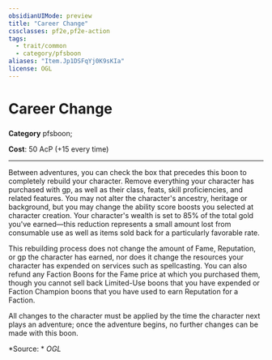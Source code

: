 ```yaml
---
obsidianUIMode: preview
title: "Career Change"
cssclasses: pf2e,pf2e-action
tags:
  - trait/common
  - category/pfsboon
aliases: "Item.Jp1DSFqYj0K9sKIa"
license: OGL
---
```

# Career Change

### 

**Category** pfsboon; 




**Cost**: 50 AcP (+15 every time)

* * *

Between adventures, you can check the box that precedes this boon to completely rebuild your character. Remove everything your character has purchased with gp, as well as their class, feats, skill proficiencies, and related features. You may not alter the character's ancestry, heritage or background, but you may change the ability score boosts you selected at character creation. Your character's wealth is set to 85% of the total gold you've earned—this reduction represents a small amount lost from consumable use as well as items sold back for a particularly favorable rate.

This rebuilding process does not change the amount of Fame, Reputation, or gp the character has earned, nor does it change the resources your character has expended on services such as spellcasting. You can also refund any Faction Boons for the Fame price at which you purchased them, though you cannot sell back Limited-Use boons that you have expended or Faction Champion boons that you have used to earn Reputation for a Faction.

All changes to the character must be applied by the time the character next plays an adventure; once the adventure begins, no further changes can be made with this boon.

*Source: *
*OGL*